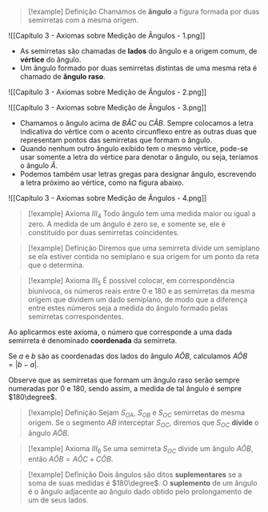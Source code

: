 
> [!example] Definição
> Chamamos de **ângulo** a figura formada por duas semirretas com a mesma origem.

![[Capítulo 3 - Axiomas sobre Medição de Ângulos - 1.png]]

- As semirretas são chamadas de **lados** do ângulo e a origem comum, de **vértice** do ângulo.
- Um ângulo formado por duas semirretas distintas de uma mesma reta é chamado de **ângulo raso**.

![[Capítulo 3 - Axiomas sobre Medição de Ângulos - 2.png]]

![[Capítulo 3 - Axiomas sobre Medição de Ângulos - 3.png]]

- Chamamos o ângulo acima de $B\widehat{A}C$ ou $C\widehat{A}B$. Sempre colocamos a letra indicativa do vértice com o acento circunflexo entre as outras duas que representam pontos das semirretas que formam o ângulo.
- Quando nenhum outro ângulo exibido tem o mesmo vértice, pode-se usar somente a letra do vértice para denotar o ângulo, ou seja, teríamos o ângulo $Â$.
- Podemos também usar letras gregas para designar ângulo, escrevendo a letra próximo ao vértice, como na figura abaixo.

![[Capítulo 3 - Axiomas sobre Medição de Ângulos - 4.png]]

> [!example] Axioma $III_4$
> Todo ângulo tem uma medida maior ou igual a zero. A medida de um ângulo é zero se, e somente se, ele é constituído por duas semirretas coincidentes.

> [!example] Definição
> Diremos que uma semirreta divide um semiplano se ela estiver contida no semiplano e sua origem for um ponto da reta que o determina.

> [!example] Axioma $III_5$
> É possível colocar, em correspondência biunívoca, os números reais entre $0$ e $180$ e as semirretas da mesma origem que dividem um dado semiplano, de modo que a diferença entre estes números seja a medida do ângulo formado pelas semirretas correspondentes.

Ao aplicarmos este axioma, o número que corresponde a uma dada semirreta é denominado **coordenada** da semirreta.

Se $a$ e $b$ são as coordenadas dos lados do ângulo $A\widehat{O}B$, calculamos $A\widehat{O}B = |b - a|$.

Observe que as semirretas que formam um ângulo raso serão sempre numeradas por $0$ e $180$, sendo assim, a medida de tal ângulo é sempre $180\degree$.

> [!example] Definição
> Sejam $S_{OA}$, $S_{OB}$ e $S_{OC}$ semirretas de mesma origem. Se o segmento $AB$ interceptar $S_{OC}$, diremos que $S_{OC}$ **divide** o ângulo $A\widehat{O}B$.

> [!example] Axioma $III_6$
> Se uma semirreta $S_{OC}$ divide um ângulo $A\widehat{O}B$, então $A\widehat{O}B = A\widehat{O}C + C\widehat{O}B$.

> [!example] Definição
> Dois ângulos são ditos **suplementares** se a soma de suas medidas é $180\degree$. O **suplemento** de um ângulo é o ângulo adjacente ao ângulo dado obtido pelo prolongamento de um de seus lados.

